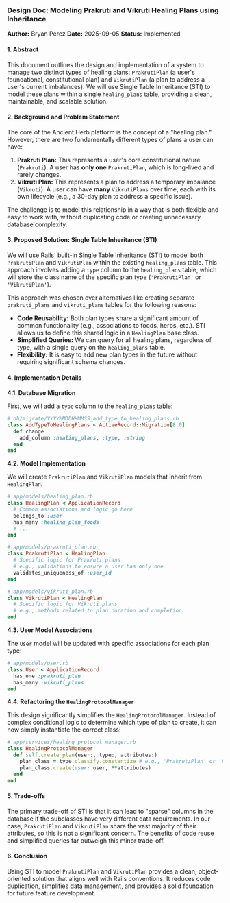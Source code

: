 ### **Design Doc: Modeling Prakruti and Vikruti Healing Plans using Inheritance**

**Author:** Bryan Perez
**Date:** 2025-09-05
**Status:** Implemented

#### **1. Abstract**

This document outlines the design and implementation of a system to manage two distinct types of healing plans: `PrakrutiPlan` (a user's foundational, constitutional plan) and `VikrutiPlan` (a plan to address a user's current imbalances). We will use Single Table Inheritance (STI) to model these plans within a single `healing_plans` table, providing a clean, maintainable, and scalable solution.

#### **2. Background and Problem Statement**

The core of the Ancient Herb platform is the concept of a "healing plan." However, there are two fundamentally different types of plans a user can have:

1.  **Prakruti Plan:** This represents a user's core constitutional nature (`Prakruti`). A user has **only one** `PrakrutiPlan`, which is long-lived and rarely changes.
2.  **Vikruti Plan:** This represents a plan to address a temporary imbalance (`Vikruti`). A user can have **many** `VikrutiPlans` over time, each with its own lifecycle (e.g., a 30-day plan to address a specific issue).

The challenge is to model this relationship in a way that is both flexible and easy to work with, without duplicating code or creating unnecessary database complexity.

#### **3. Proposed Solution: Single Table Inheritance (STI)**

We will use Rails' built-in Single Table Inheritance (STI) to model both `PrakrutiPlan` and `VikrutiPlan` within the existing `healing_plans` table. This approach involves adding a `type` column to the `healing_plans` table, which will store the class name of the specific plan type (`'PrakrutiPlan'` or `'VikrutiPlan'`).

This approach was chosen over alternatives like creating separate `prakruti_plans` and `vikruti_plans` tables for the following reasons:

*   **Code Reusability:** Both plan types share a significant amount of common functionality (e.g., associations to foods, herbs, etc.). STI allows us to define this shared logic in a `HealingPlan` base class.
*   **Simplified Queries:** We can query for all healing plans, regardless of type, with a single query on the `healing_plans` table.
*   **Flexibility:** It is easy to add new plan types in the future without requiring significant schema changes.

#### **4. Implementation Details**

**4.1. Database Migration**

First, we will add a `type` column to the `healing_plans` table:

```ruby
# db/migrate/YYYYMMDDHHMMSS_add_type_to_healing_plans.rb
class AddTypeToHealingPlans < ActiveRecord::Migration[8.0]
  def change
    add_column :healing_plans, :type, :string
  end
end
```

**4.2. Model Implementation**

We will create `PrakrutiPlan` and `VikrutiPlan` models that inherit from `HealingPlan`.

```ruby
# app/models/healing_plan.rb
class HealingPlan < ApplicationRecord
  # Common associations and logic go here
  belongs_to :user
  has_many :healing_plan_foods
  # ...
end

# app/models/prakruti_plan.rb
class PrakrutiPlan < HealingPlan
  # Specific logic for Prakruti plans
  # e.g., validations to ensure a user has only one
  validates_uniqueness_of :user_id
end

# app/models/vikruti_plan.rb
class VikrutiPlan < HealingPlan
  # Specific logic for Vikruti plans
  # e.g., methods related to plan duration and completion
end
```

**4.3. User Model Associations**

The `User` model will be updated with specific associations for each plan type:

```ruby
# app/models/user.rb
class User < ApplicationRecord
  has_one :prakruti_plan
  has_many :vikruti_plans
end
```

**4.4. Refactoring the `HealingProtocolManager`**

This design significantly simplifies the `HealingProtocolManager`. Instead of complex conditional logic to determine which type of plan to create, it can now simply instantiate the correct class:

```ruby
# app/services/healing_protocol_manager.rb
class HealingProtocolManager
  def self.create_plan(user:, type:, attributes:)
    plan_class = type.classify.constantize # e.g., 'PrakrutiPlan' or 'VikrutiPlan'
    plan_class.create(user: user, **attributes)
  end
end
```

#### **5. Trade-offs**

The primary trade-off of STI is that it can lead to "sparse" columns in the database if the subclasses have very different data requirements. In our case, `PrakrutiPlan` and `VikrutiPlan` share the vast majority of their attributes, so this is not a significant concern. The benefits of code reuse and simplified queries far outweigh this minor trade-off.

#### **6. Conclusion**

Using STI to model `PrakrutiPlan` and `VikrutiPlan` provides a clean, object-oriented solution that aligns well with Rails conventions. It reduces code duplication, simplifies data management, and provides a solid foundation for future feature development.
